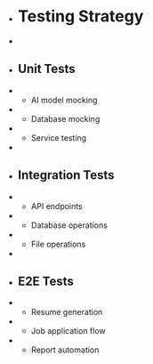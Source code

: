 + # Testing Strategy
+ 
+ ## Unit Tests
+ - AI model mocking
+ - Database mocking
+ - Service testing
+ 
+ ## Integration Tests
+ - API endpoints
+ - Database operations
+ - File operations
+ 
+ ## E2E Tests
+ - Resume generation
+ - Job application flow
+ - Report automation 